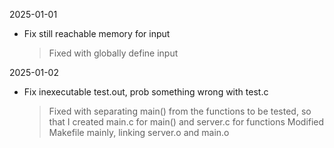 2025-01-01

- Fix still reachable memory for input
    > Fixed with globally define input

2025-01-02

- Fix inexecutable test.out, prob something wrong with test.c
    > Fixed with separating main() from the functions to be tested, so that I created main.c for main() and server.c for functions
    > Modified Makefile mainly, linking server.o and main.o
